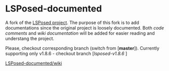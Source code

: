 # LSPosed-documented  
A fork of the [LSPosed project](https://github.com/LSPosed). The purpose of this fork is to add documentations since the original project is loosely documented. Both _code comments_ and _wiki documentation_ will be added for easier reading and understang the project.  

Please, checkout corresponding branch (switch from [__master__]). Currently supporting only v1.8.6 - checkout branch [_lsposed-v1.8.6_ ]  

[LSPosed-documented/wiki](https://github.com/viki3d/LSPosed-documented/wiki)  

